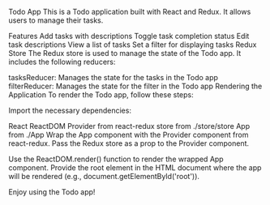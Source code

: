 Todo App
This is a Todo application built with React and Redux. It allows users to manage their tasks.

Features
Add tasks with descriptions
Toggle task completion status
Edit task descriptions
View a list of tasks
Set a filter for displaying tasks
Redux Store
The Redux store is used to manage the state of the Todo app. It includes the following reducers:

tasksReducer: Manages the state for the tasks in the Todo app
filterReducer: Manages the state for the filter in the Todo app
Rendering the Application
To render the Todo app, follow these steps:

Import the necessary dependencies:

React
ReactDOM
Provider from react-redux
store from ./store/store
App from ./App
Wrap the App component with the Provider component from react-redux. Pass the Redux store as a prop to the Provider component.

Use the ReactDOM.render() function to render the wrapped App component. Provide the root element in the HTML document where the app will be rendered (e.g., document.getElementById('root')).

Enjoy using the Todo app!